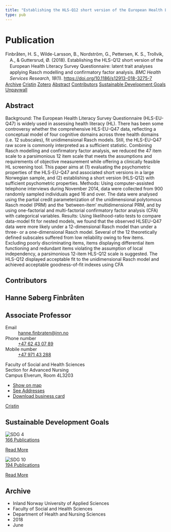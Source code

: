 ```yaml
---
title: "Establishing the HLS-Q12 short version of the European Health Literacy Survey Questionnaire: latent trait analyses applying Rasch modelling and confirmatory factor analysis"
type: pub
---
```

<h1>Publication</h1>
<article id="csl-bib-container-4QS6ZWLT" class="csl-bib-container">
  <div class="csl-bib-body" style="line-height: 1.35; padding-left: 1em; text-indent:-1em;">
  <div class="csl-entry">Finbr&#xE5;ten, H. S., Wilde-Larsson, B., Nordstr&#xF6;m, G., Pettersen, K. S., Trollvik, A., &amp; Guttersrud, &#xD8;. (2018). Establishing the HLS-Q12 short version of the European Health Literacy Survey Questionnaire: latent trait analyses applying Rasch modelling and confirmatory factor analysis. <i>BMC Health Services Research</i>, <i>18</i>(1). <a href="https://doi.org/10.1186/s12913-018-3275-7">https://doi.org/10.1186/s12913-018-3275-7</a></div>
</div>
  <div class="csl-bib-buttons">
    <a href="#taxonomy-article-4QS6ZWLT" class="csl-bib-button">Archive</a>
    <a href="https://app.cristin.no/results/show.jsf?id=1594379" alt="Cristin URL" class="csl-bib-button">Cristin</a>
    <a href="http://zotero.org/groups/5022929/items/4QS6ZWLT" alt="Zotero URL" class="csl-bib-button">Zotero</a>
    <a href="#abstract-article-4QS6ZWLT" class="csl-bib-button">Abstract</a>
    <a href="#contributors-article-4QS6ZWLT" class="csl-bib-button">Contributors</a>
    <a href="#sdg-article-4QS6ZWLT" class="csl-bib-button">Sustainable Development Goals</a>
    <a href="https://bmchealthservres.biomedcentral.com/track/pdf/10.1186/s12913-018-3275-7" class="csl-bib-button">Unpaywall</a>
  </div>
  <div id="csl-bib-meta-container-4QS6ZWLT"></div>
</article>
<div id="csl-bib-meta-4QS6ZWLT" class="csl-bib-meta">
  <article id="abstract-article-4QS6ZWLT" class="abstract-article">
    <h1>Abstract</h1>
    Background: The European Health Literacy Survey Questionnaire (HLS-EU-Q47) is widely used in assessing health 
literacy (HL). There has been some controversy whether the comprehensive HLS-EU-Q47 data, reflecting a 
conceptual model of four cognitive domains across three health domains (i.e. 12 subscales), fit unidimensional 
Rasch models. Still, the HLS-EU-Q47 raw score is commonly interpreted as a sufficient statistic. Combining Rasch 
modelling and confirmatory factor analysis, we reduced the 47 item scale to a parsimonious 12 item scale that 
meets the assumptions and requirements of objective measurement while offering a clinically feasible HL screening 
tool. This paper aims at (1) evaluating the psychometric properties of the HLS-EU-Q47 and associated short versions 
in a large Norwegian sample, and (2) establishing a short version (HLS-Q12) with sufficient psychometric properties. 
Methods: Using computer-assisted telephone interviews during November 2014, data were collected from 900 
randomly sampled individuals aged 16 and over. The data were analysed using the partial credit parameterization 
of the unidimensional polytomous Rasch model (PRM) and the ‘between-item’ multidimensional PRM, and by using 
one-factorial and multi-factorial confirmatory factor analysis (CFA) with categorical variables. 
Results: Using likelihood-ratio tests to compare data-model fit for nested models, we found that the observed HLSEU-Q47 
data were more likely under a 12-dimensional Rasch model than under a three- or a one-dimensional 
Rasch model. Several of the 12 theoretically defined subscales suffered from low reliability owing to few items. 
Excluding poorly discriminating items, items displaying differential item functioning and redundant items violating 
the assumption of local independency, a parsimonious 12-item HLS-Q12 scale is suggested. The HLS-Q12 displayed 
acceptable fit to the unidimensional Rasch model and achieved acceptable goodness-of-fit indexes using CFA
  </article>
  <article id="contributors-article-4QS6ZWLT" class="contributors-article">
    <h1>Contributors</h1>
    <div class="personas">
<div class="vrtx-hinn-person-card">
<div class="photo">
<i class="lar la-user-circle missing-person"></i>
</div>
<div class="info">
<hgroup><h1>Hanne Søberg Finbråten</h1>
<h2>Associate Professor</h2>
</hgroup><dl>
<dt>Email</dt>
<dd>
<a href="mailto:hanne.finbraten@inn.no">hanne.finbraten@inn.no</a>
</dd>
<dt>Phone number</dt>
<dd><a href="tel:+4762430789">
+47 62 43 07 89
</a></dd>
<dt>Mobile number</dt>
<dd><a href="tel:+4797143288">
+47 971 43 288
</a></dd>
</dl>
<p>
Faculty of Social and Health Sciences<br>
Section for Advanced Nursing<br>
Campus Elverum,
Room 4L3203
</p>
<ul class="vrtx-hinn-links">
<li><a href="https://www.google.com/maps?q=60.88177,11.53669">Show on map</a></li>
<li><a href="https://www.inn.no/english/find-an-employee/hanne-finbraten.html#vrtx-hinn-addresses">See Addresses</a></li>
<li><a href="https://www.inn.no/english/find-an-employee/hanne-finbraten.html?vrtx=vcf">Download business card</a></li>
</ul>
</div>
</div>
<a href="https://app.cristin.no/persons/show.jsf?id=328418" alt="Cristin URL" class="personas-cristin">Cristin</a>
</div>
  </article>
  <article id="sdg-article-4QS6ZWLT" class="sdg-article">
    <h1>Sustainable Development Goals</h1>
    <div class="sdg-container"><div id="sdg4" class="sdg">
<img src="{{< params subfolder >}}images/sdg/sdg04_en.png" class="image" alt="SDG 4">
<div class="sdg-overlay">
<a href="{{< params subfolder >}}en/archive/?sdg=4#archive" class="sdg-publication-count"><span>166</span> Publications</a>
<p><a href="https://sdgs.un.org/goals/goal4" class="sdg-read-more">Read More</a></p>
</div>
</div> <div id="sdg10" class="sdg">
<img src="{{< params subfolder >}}images/sdg/sdg10_en.png" class="image" alt="SDG 10">
<div class="sdg-overlay">
<a href="{{< params subfolder >}}en/archive/?sdg=10#archive" class="sdg-publication-count"><span>194</span> Publications</a>
<p><a href="https://sdgs.un.org/goals/goal10" class="sdg-read-more">Read More</a></p>
</div>
</div></div>
  </article>
  <article id="taxonomy-article-4QS6ZWLT" class="taxonomy-article">
    <h1>Archive</h1>
    <ul>
      <li>Inland Norway University of Applied Sciences</li>
      <li>Faculty of Social and Health Sciences</li>
      <li>Department of Health and Nursing Sciences</li>
      <li>2018</li>
      <li>June</li>
    </ul>
  </article>
</div>
